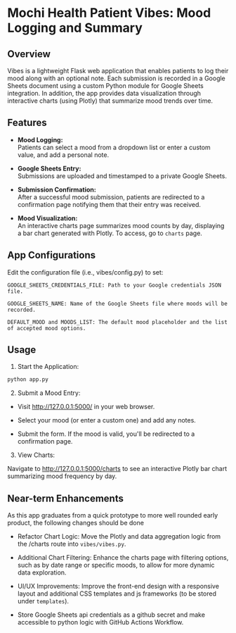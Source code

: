 # Mochi Health Patient Vibes: Mood Logging and Summary

## Overview

Vibes is a lightweight Flask web application that enables patients to log their mood along with an optional note. Each submission is recorded in a Google Sheets document using a custom Python module for Google Sheets integration. In addition, the app provides data visualization through interactive charts (using Plotly) that summarize mood trends over time.

## Features

- **Mood Logging:**  
  Patients can select a mood from a dropdown list or enter a custom value, and add a personal note.

- **Google Sheets Entry:**  
  Submissions are uploaded and timestamped to a private Google Sheets.

- **Submission Confirmation:**  
  After a successful mood submission, patients are redirected to a confirmation page notifying them that their entry was received.

- **Mood Visualization:**  
  An interactive charts page summarizes mood counts by day, displaying a bar chart generated with Plotly. To access, go to `charts` page.


## App Configurations

Edit the configuration file (i.e., vibes/config.py) to set:

    GOOGLE_SHEETS_CREDENTIALS_FILE: Path to your Google credentials JSON file.
    
    GOOGLE_SHEETS_NAME: Name of the Google Sheets file where moods will be recorded.
    
    DEFAULT_MOOD and MOODS_LIST: The default mood placeholder and the list of accepted mood options.


## Usage

1. Start the Application:

```bash
python app.py
```

2. Submit a Mood Entry:

- Visit http://127.0.0.1:5000/ in your web browser.

- Select your mood (or enter a custom one) and add any notes.

- Submit the form. If the mood is valid, you'll be redirected to a confirmation page. 

3. View Charts:

Navigate to http://127.0.0.1:5000/charts to see an interactive Plotly bar chart summarizing mood frequency by day.


## Near-term Enhancements

As this app graduates from a quick prototype to more well rounded early product, the following changes should be done 

- Refactor Chart Logic: Move the Plotly and data aggregation logic from the /charts route into `vibes/vibes.py`.

- Additional Chart Filtering: Enhance the charts page with filtering options, such as by date range or specific moods, to allow for more dynamic data exploration.

- UI/UX Improvements: Improve the front-end design with a responsive layout and additional CSS templates and js frameworks (to be stored under `templates`).

- Store Google Sheets api credentials as a github secret and make accessible to python logic with GitHub Actions Workflow.

